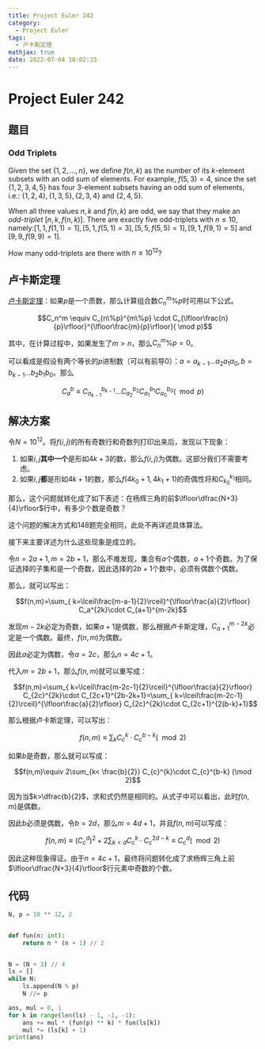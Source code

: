 ```yaml
---
title: Project Euler 242
category:
  - Project Euler
tags:
  - 卢卡斯定理
mathjax: true
date: 2022-07-04 18:02:33
---
```


<escape><!-- more --></escape>

# Project Euler 242

## 题目

### Odd Triplets

Given the set $\{1,2,\dots,n\}$, we define $f(n,k)$ as the number of its $k$-element subsets with an odd sum of elements. For example, $f(5,3)=4$, since the set $\{1,2,3,4,5\}$ has four $3$-element subsets having an odd sum of elements, i.e.: $\{1,2,4\}, \{1,3,5\}, \{2,3,4\}$ and $\{2,4,5\}$.

When all three values $n, k$ and $f(n,k)$ are odd, we say that they make an *odd-triplet* $[n,k,f(n,k)]$.
There are exactly five odd-triplets with $n\le10$, namely:$[1,1,f(1,1)=1], [5,1,f(5,1)=3], [5,5,f(5,5)=1], [9,1,f(9,1)=5]$ and $[9,9,f(9,9)=1]$.

How many odd-triplets are there with $n\le10^{12}$?

## 卢卡斯定理

[卢卡斯定理](https://en.wikipedia.org/wiki/Lucas%27s_theorem)：如果$p$是一个质数，那么计算组合数$C_n^m\% p$时可用以下公式。

$$C_n^m \equiv C_{n\%p}^{m\%p} \cdot C_{\lfloor\frac{n}{p}\rfloor}^{\lfloor\frac{m}{p}\rfloor}( \mod p)$$

其中，在计算过程中，如果发生了$m>n$，那么$C_n^m\%p=0$。

可以看成是假设有两个等长的$p$进制数（可以有前导$0$）：$a=a_{k-1}\dots a_2a_1a_0,b= b_{k-1}\dots b_2b_1b_0$。那么

$$C_a^b\equiv  C_{a_{k-1}}^{b_{k-1}}\dots C_{a_2}^{b_2}C_{a_1}^{b_1}C_{a_0}^{b_0}(\mod p) $$

## 解决方案

令$N=10^{12}$。将$f(i,j)$的所有奇数行和奇数列打印出来后，发现以下现象：

1. 如果$i,j$**其中一个**是形如$4k+3$的数，那么$f(i,j)$为偶数。这部分我们不需要考虑。
2. 如果$i,j$**都**是形如$4k+1$的数，那么$f(4k_0+1,4k_1+1)$的奇偶性将和$C_{k_0}^{k_1}$相同。

那么，这个问题就转化成了如下表述：在杨辉三角的前$\lfloor\dfrac{N+3}{4}\rfloor$行中，有多少个数是奇数？

这个问题的解决方式和148题完全相同，此处不再详述具体算法。

接下来主要详述为什么这些现象是成立的。

令$n=2a+1,m=2b+1$，那么不难发现，集合有$a$个偶数，$a+1$个奇数。为了保证选择的子集和是一个奇数，因此选择的$2b+1$个数中，必须有偶数个偶数。

那么，就可以写出：

$$f(n,m)=\sum_{ k=\lceil\frac{m-a-1}{2}\rceil}^{\lfloor\frac{a}{2}\rfloor} C_a^{2k}\cdot C_{a+1}^{m-2k}$$

发现$m-2k$必定为奇数，如果$a+1$是偶数，那么根据卢卡斯定理，$C_{a+1}^{m-2k}$必定是一个偶数。最终，$f(n,m)$为偶数。

因此$a$必定为偶数，令$a=2c$，那么$n=4c+1$。

代入$m=2b+1$，那么$f(n,m)$就可以重写成：

$$f(n,m)=\sum_{ k=\lceil\frac{m-2c-1}{2}\rceil}^{\lfloor\frac{a}{2}\rfloor} C_{2c}^{2k}\cdot C_{2c+1}^{2b-2k+1}=\sum_{ k=\lceil\frac{m-2c-1}{2}\rceil}^{\lfloor\frac{a}{2}\rfloor} C_{2c}^{2k}\cdot C_{2c+1}^{2(b-k)+1}$$

那么根据卢卡斯定理，可以写出：

$$f(n,m)\equiv \sum_{k} C_{c}^{k}\cdot C_{c}^{b-k} (\mod 2)$$

如果$b$是奇数，那么就可以写成：

$$f(n,m)\equiv 2\sum_{k< \frac{b}{2}} C_{c}^{k}\cdot C_{c}^{b-k} (\mod 2)$$

因为当$k>\dfrac{b}{2}$，求和式仍然是相同的。从式子中可以看出，此时$f(n,m)$是偶数。

因此$b$必须是偶数，令$b=2d$，那么$m=4d+1$，并且$f(n,m)$可以写成：

$$f(n,m)\equiv (C_c^d)^2+2\sum_{k<d} C_{c}^k\cdot C_c^{2d-k}\equiv C_c^d(\mod 2)$$

因此这种现象得证。由于$n=4c+1$，最终将问题转化成了求杨辉三角上前$\lfloor\dfrac{N+3}{4}\rfloor$行元素中奇数的个数。

## 代码

```py
N, p = 10 ** 12, 2


def fun(n: int):
    return n * (n + 1) // 2


N = (N + 3) // 4
ls = []
while N:
    ls.append(N % p)
    N //= p

ans, mul = 0, 1
for k in range(len(ls) - 1, -1, -1):
    ans += mul * (fun(p) ** k) * fun(ls[k])
    mul *= (ls[k] + 1)
print(ans)

```
